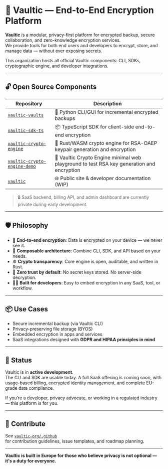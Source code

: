# 🏢 Vaultic — End-to-End Encryption Platform

**Vaultic** is a modular, privacy-first platform for encrypted backup, secure collaboration, and zero-knowledge encryption services.  
We provide tools for both end users and developers to encrypt, store, and manage data — without ever exposing secrets.

This organization hosts all official Vaultic components: CLI, SDKs, cryptographic engine, and developer integrations.

---

## 🔓 Open Source Components

| Repository                                        | Description |
|---------------------------------------------------|-------------|
| [`vaultic-vaults`](https://github.com/vaultic-org/vaultic-vaults)                     | 🐍 Python CLI/GUI for incremental encrypted backups |
| [`vaultic-sdk-ts`](https://github.com/vaultic-org/vaultic-sdk-ts)     | 📦 TypeScript SDK for client-side end-to-end encryption |
| [`vaultic-crypto-engine`](https://github.com/vaultic-org/vaultic-crypto-engine) | 🦀 Rust/WASM crypto engine for RSA-OAEP keypair generation and encryption |
| [`vaultic-crypto-engine-demo`](https://github.com/vaultic-org/vaultic-crypto-engine-demo) | 🔐 Vaultic Crypto Engine minimal web playground to test RSA key generation and encryption |
| [`vaultic`](https://github.com/vaultic-org/vaultic)         | 🌐 Public site & developer documentation (WIP) |

> 🔒 SaaS backend, billing API, and admin dashboard are currently private during early development.

---

## 🛡 Philosophy

- 🔐 **End-to-end encryption**: Data is encrypted on your device — we never see it.
- 🧱 **Composable architecture**: Combine CLI, SDK, and API based on your needs.
- ⚙️ **Crypto transparency**: Core engine is open, auditable, and written in Rust.
- 🧠 **Zero trust by default**: No secret keys stored. No server-side decryption.
- 🧑‍💻 **Built for developers**: Easy to embed encryption in any SaaS, tool, or workflow.

---

## 📦 Use Cases

- Secure incremental backup (via Vaultic CLI)
- Privacy-preserving file storage (BYOS)
- Embedded encryption in apps and services
- SaaS integrations designed with **GDPR and HIPAA principles in mind**

---

## 🚧 Status

Vaultic is in **active development**.  
The CLI and SDK are usable today. A full SaaS offering is coming soon, with usage-based billing, encrypted identity management, and complete EU-grade data compliance.

If you’re a developer, privacy advocate, or working in a regulated industry — this platform is for you.

---

## 🤝 Contribute

See [`vaultic-org/.github`](https://github.com/vaultic-org/.github)  
for contribution guidelines, issue templates, and roadmap planning.

---

**Vaultic is built in Europe for those who believe privacy is not optional — it's a duty for everyone.**
